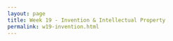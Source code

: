 ```yaml
---
layout: page
title: Week 19 - Invention & Intellectual Property
permalink: w19-invention.html
---
```

